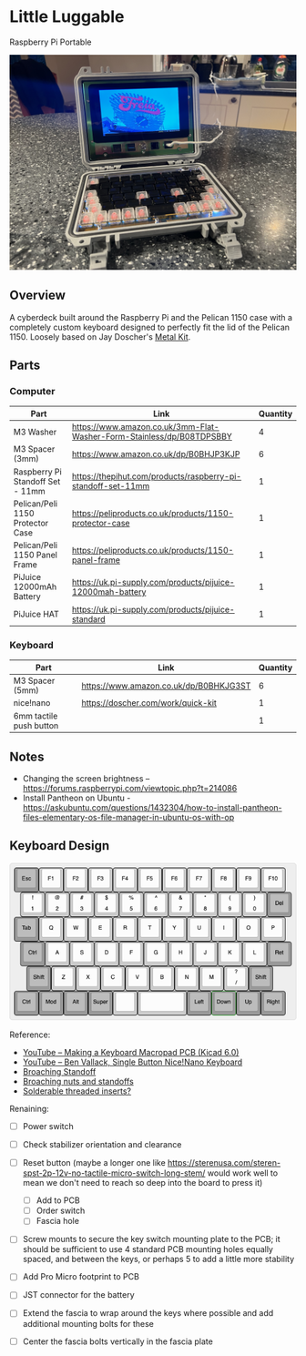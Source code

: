 # Little Luggable

Raspberry Pi Portable

![Photo of the Lunchbox Luggable sitting on a desk](images/hero.jpg)

## Overview

A cyberdeck built around the Raspberry Pi and the Pelican 1150 case with a completely custom keyboard designed to perfectly fit the lid of the Pelican 1150. Loosely based on Jay Doscher's [Metal Kit](https://doscher.com/work/metal-kit).

## Parts

### Computer

| **Part**                         | **Link**                                                     | **Quantity** |
| -------------------------------- | ------------------------------------------------------------ | ------------ |
| M3 Washer                        | https://www.amazon.co.uk/3mm-Flat-Washer-Form-Stainless/dp/B08TDPSBBY | 4            |
| M3 Spacer (3mm)                  | https://www.amazon.co.uk/dp/B0BHJP3KJP                       | 6            |
| Raspberry Pi Standoff Set - 11mm | https://thepihut.com/products/raspberry-pi-standoff-set-11mm | 1            |
| Pelican/Peli 1150 Protector Case | https://peliproducts.co.uk/products/1150-protector-case      | 1            |
| Pelican/Peli 1150 Panel Frame    | https://peliproducts.co.uk/products/1150-panel-frame         | 1            |
| PiJuice 12000mAh Battery         | https://uk.pi-supply.com/products/pijuice-12000mah-battery   | 1            |
| PiJuice HAT                      | https://uk.pi-supply.com/products/pijuice-standard           | 1            |

### Keyboard

| **Part**                | **Link**                               | **Quantity** |
| ----------------------- | -------------------------------------- | ------------ |
| M3 Spacer (5mm)         | https://www.amazon.co.uk/dp/B0BHKJG3ST | 6            |
| nice!nano               | https://doscher.com/work/quick-kit     | 1            |
| 6mm tactile push button |                                        | 1            |



## Notes

- Changing the screen brightness – https://forums.raspberrypi.com/viewtopic.php?t=214086
- Install Pantheon on Ubuntu - https://askubuntu.com/questions/1432304/how-to-install-pantheon-files-elementary-os-file-manager-in-ubuntu-os-with-op

## Keyboard Design

![Render of the 11.25u keyboard layout](images/keyboard.png)

Reference:

- [YouTube – Making a Keyboard Macropad PCB (Kicad 6.0)](https://www.youtube.com/watch?v=7O8xGd7Pd88)
- [YouTube – Ben Vallack, Single Button Nice!Nano Keyboard](https://www.youtube.com/watch?v=vr8LkjsRqZs)
- [Broaching Standoff](https://www.youtube.com/watch?v=TuJRveLrtYI)
- [Broaching nuts and standoffs](https://www.inserco.eu/en/broaching-inserts-ipcbricbfhiscbr/)
- [Solderable threaded inserts?](https://www.designdevelopmenttoday.com/new-products/fastening-assembly/fastening-assembly/product/21092287/keystone-electronics-corp-zero-height-threaded-inserts-for-pc-boards)

Renaining:

- [ ] Power switch
- [ ] Check stabilizer orientation and clearance
- [ ] Reset button (maybe a longer one like https://sterenusa.com/steren-spst-2p-12v-no-tactile-micro-switch-long-stem/ would work well to mean we don't need to reach so deep into the board to press it)
  - [ ] Add to PCB
  - [ ] Order switch
  - [ ] Fascia hole

- [ ] Screw mounts to secure the key switch mounting plate to the PCB; it should be sufficient to use 4 standard PCB mounting holes equally spaced, and between the keys, or perhaps 5 to add a little more stability
- [ ] Add Pro Micro footprint to PCB
- [ ] JST connector for the battery
- [ ] Extend the fascia to wrap around the keys where possible and add additional mounting bolts for these
- [ ] Center the fascia bolts vertically in the fascia plate

